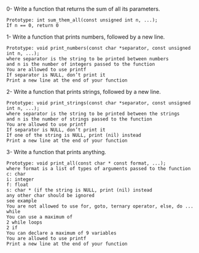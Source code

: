 0-	Write a function that returns the sum of all its parameters.

	Prototype: int sum_them_all(const unsigned int n, ...);
	If n == 0, return 0

1-	Write a function that prints numbers, followed by a new line.

	Prototype: void print_numbers(const char *separator, const unsigned int n, ...);
	where separator is the string to be printed between numbers
	and n is the number of integers passed to the function
	You are allowed to use printf
	If separator is NULL, don’t print it
	Print a new line at the end of your function

2-	Write a function that prints strings, followed by a new line.

	Prototype: void print_strings(const char *separator, const unsigned int n, ...);
	where separator is the string to be printed between the strings
	and n is the number of strings passed to the function
	You are allowed to use printf
	If separator is NULL, don’t print it
	If one of the string is NULL, print (nil) instead
	Print a new line at the end of your function

3-	Write a function that prints anything.

	Prototype: void print_all(const char * const format, ...);
	where format is a list of types of arguments passed to the function
	c: char
	i: integer
	f: float
	s: char * (if the string is NULL, print (nil) instead
	any other char should be ignored
	see example
	You are not allowed to use for, goto, ternary operator, else, do ... while
	You can use a maximum of
	2 while loops
	2 if
	You can declare a maximum of 9 variables
	You are allowed to use printf
	Print a new line at the end of your function
